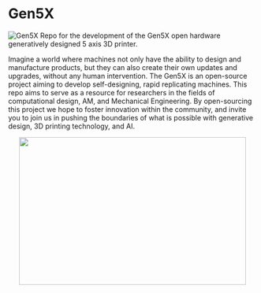 # Gen5X
![Gen5X](https://user-images.githubusercontent.com/123094919/215101112-29f08253-7dc1-4463-a8c8-d5e6b96f70aa.gif)
Repo for the development of the Gen5X open hardware generatively designed 5 axis 3D printer. 

Imagine a world where machines not only have the ability to design and manufacture products, but they can also create their own updates and upgrades, without any human intervention. The Gen5X is an open-source project aiming to develop self-designing, rapid replicating machines. This repo aims to serve as a resource for researchers in the fields of computational design, AM, and Mechanical Engineering. By open-sourcing this project we hope to foster innovation within the community, and invite you to join us in pushing the boundaries of what is possible with generative design, 3D printing technology, and AI. 

<p align="center">
  <img width="460" height="300" src="https://user-images.githubusercontent.com/123094919/215081031-a8793349-d640-486e-a0d5-8d564bb3ad9c.png">
</p>





